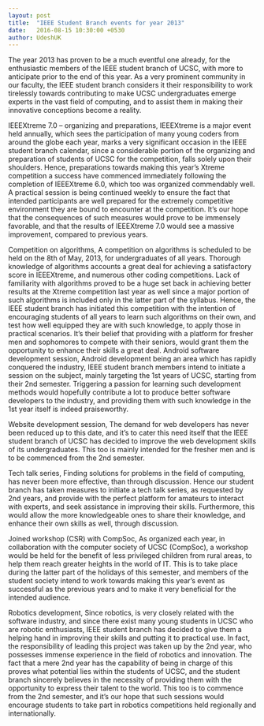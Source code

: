 ```yaml
---
layout: post
title:  "IEEE Student Branch events for year 2013"
date:   2016-08-15 10:30:00 +0530
author: UdeshUK
---
```


The year 2013 has proven to be a much eventful one already, for the enthusiastic members of the IEEE student branch of UCSC, with more to anticipate prior to the end of this year. As a very prominent community in our faculty, the IEEE student branch considers it their responsibility to work tirelessly towards contributing to make UCSC undergraduates emerge experts in the vast field of computing, and to assist them in making their innovative conceptions become a reality.

IEEEXtreme 7.0 – organizing and preparations, IEEEXtreme is a major event held annually, which sees the participation of many young coders from around the globe each year, marks a very significant occasion in the IEEE student branch calendar, since a considerable portion of the organizing and preparation of students of UCSC for the competition, falls solely upon their shoulders. Hence, preparations towards making this year’s Xtreme competition a success have commenced immediately following the completion of IEEEXtreme 6.0, which too was organized commendably well. A practical session is being continued weekly to ensure the fact that intended participants are well prepared for the extremely competitive environment they are bound to encounter at the competition. It’s our hope that the consequences of such measures would prove to be immensely favorable, and that the results of IEEEXtreme 7.0 would see a massive improvement, compared to previous years.

Competition on algorithms, A competition on algorithms is scheduled to be held on the 8th of May, 2013, for undergraduates of all years. Thorough knowledge of algorithms accounts a great deal for achieving a satisfactory score in IEEEXtreme, and numerous other coding competitions. Lack of familiarity with algorithms proved to be a huge set back in achieving better results at the Xtreme competition last year as well since a major portion of such algorithms is included only in the latter part of the syllabus. Hence, the IEEE student branch has initiated this competition with the intention of encouraging students of all years to learn such algorithms on their own, and test how well equipped they are with such knowledge, to apply those in practical scenarios. It’s their belief that providing with a platform for fresher men and sophomores to compete with their seniors, would grant them the opportunity to enhance their skills a great deal. Android software development session, Android development being an area which has rapidly conquered the industry, IEEE student branch members intend to initiate a session on the subject, mainly targeting the 1st years of UCSC, starting from their 2nd semester. Triggering a passion for learning such development methods would hopefully contribute a lot to produce better software developers to the industry, and providing them with such knowledge in the 1st year itself is indeed praiseworthy.

Website development session, The demand for web developers has never been reduced up to this date, and it’s to cater this need itself that the IEEE student branch of UCSC has decided to improve the web development skills of its undergraduates. This too is mainly intended for the fresher men and is to be commenced from the 2nd semester.

Tech talk series, Finding solutions for problems in the field of computing, has never been more effective, than through discussion. Hence our student branch has taken measures to initiate a tech talk series, as requested by 2nd years, and provide with the perfect platform for amateurs to interact with experts, and seek assistance in improving their skills. Furthermore, this would allow the more knowledgeable ones to share their knowledge, and enhance their own skills as well, through discussion.

Joined workshop (CSR) with CompSoc, As organized each year, in collaboration with the computer society of UCSC (CompSoc), a workshop would be held for the benefit of less privileged children from rural areas, to help them reach greater heights in the world of IT. This is to take place during the latter part of the holidays of this semester, and members of the student society intend to work towards making this year’s event as successful as the previous years and to make it very beneficial for the intended audience.

Robotics development, Since robotics, is very closely related with the software industry, and since there exist many young students in UCSC who are robotic enthusiasts, IEEE student branch has decided to give them a helping hand in improving their skills and putting it to practical use. In fact, the responsibility of leading this project was taken up by the 2nd year, who possesses immense experience in the field of robotics and innovation. The fact that a mere 2nd year has the capability of being in charge of this proves what potential lies within the students of UCSC, and the student branch sincerely believes in the necessity of providing them with the opportunity to express their talent to the world. This too is to commence from the 2nd semester, and it’s our hope that such sessions would encourage students to take part in robotics competitions held regionally and internationally.